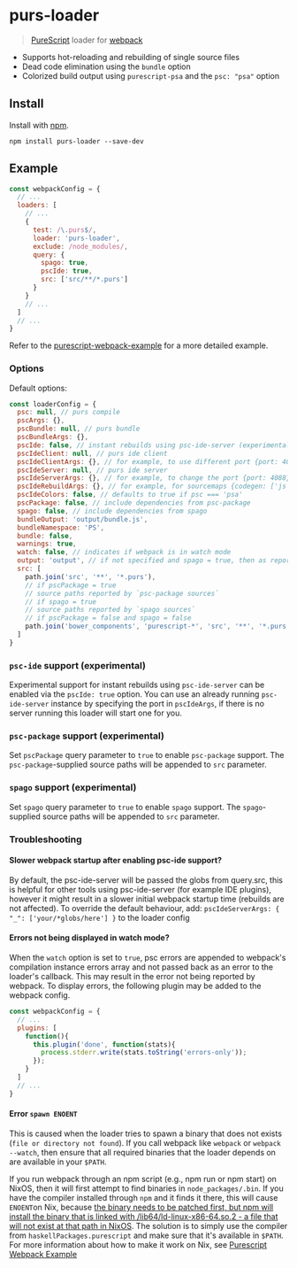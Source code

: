 # purs-loader

> [PureScript](http://www.purescript.org) loader for [webpack](http://webpack.github.io)

- Supports hot-reloading and rebuilding of single source files
- Dead code elimination using the `bundle` option
- Colorized build output using `purescript-psa` and the `psc: "psa"` option

## Install

Install with [npm](https://npmjs.org/package/purs-loader).

```
npm install purs-loader --save-dev
```

## Example

```javascript
const webpackConfig = {
  // ...
  loaders: [
    // ...
    {
      test: /\.purs$/,
      loader: 'purs-loader',
      exclude: /node_modules/,
      query: {
        spago: true,
        pscIde: true,
        src: ['src/**/*.purs']
      }
    }
    // ...
  ]
  // ...
}
```

Refer to the [purescript-webpack-example](https://github.com/ethul/purescript-webpack-example) for a more detailed example.

### Options

Default options:

```javascript
const loaderConfig = {
  psc: null, // purs compile
  pscArgs: {},
  pscBundle: null, // purs bundle
  pscBundleArgs: {},
  pscIde: false, // instant rebuilds using psc-ide-server (experimental)
  pscIdeClient: null, // purs ide client
  pscIdeClientArgs: {}, // for example, to use different port {port: 4088}
  pscIdeServer: null, // purs ide server
  pscIdeServerArgs: {}, // for example, to change the port {port: 4088}
  pscIdeRebuildArgs: {}, // for example, for sourcemaps {codegen: ['js', 'sourcemaps']}
  pscIdeColors: false, // defaults to true if psc === 'psa'
  pscPackage: false, // include dependencies from psc-package
  spago: false, // include dependencies from spago
  bundleOutput: 'output/bundle.js',
  bundleNamespace: 'PS',
  bundle: false,
  warnings: true,
  watch: false, // indicates if webpack is in watch mode
  output: 'output', // if not specified and spago = true, then as reported by `spago path output`
  src: [
    path.join('src', '**', '*.purs'),
    // if pscPackage = true
    // source paths reported by `psc-package sources`
    // if spago = true
    // source paths reported by `spago sources`
    // if pscPackage = false and spago = false
    path.join('bower_components', 'purescript-*', 'src', '**', '*.purs')
  ]
}
```

### `psc-ide` support (experimental)

Experimental support for instant rebuilds using `psc-ide-server` can be enabled
via the `pscIde: true` option.
You can use an already running `psc-ide-server` instance by specifying the port in `pscIdeArgs`,
if there is no server running this loader will start one for you.

### `psc-package` support (experimental)

Set `pscPackage` query parameter to `true` to enable `psc-package` support. The `psc-package`-supplied source paths
will be appended to `src` parameter.

### `spago` support (experimental)

Set `spago` query parameter to `true` to enable `spago` support. The `spago`-supplied source paths
will be appended to `src` parameter.

### Troubleshooting

#### Slower webpack startup after enabling psc-ide support?

By default, the psc-ide-server will be passed the globs from query.src, this is
helpful for other tools using psc-ide-server (for example IDE plugins), however
it might result in a slower initial webpack startup time (rebuilds are not
affected). To override the default behaviour, add:
`pscIdeServerArgs: { "_": ['your/*globs/here'] }` to the loader config

#### Errors not being displayed in watch mode?

When the `watch` option is set to `true`, psc errors are appended to
webpack's compilation instance errors array and not passed back as an
error to the loader's callback. This may result in the error not being
reported by webpack. To display errors, the following plugin may be added
to the webpack config.

```javascript
const webpackConfig = {
  // ...
  plugins: [
    function(){
      this.plugin('done', function(stats){
        process.stderr.write(stats.toString('errors-only'));
      });
    }
  ]
  // ...
}
```

#### Error `spawn ENOENT`

This is caused when the loader tries to spawn a binary that does not exists
(`file or directory not found`). If you call webpack like `webpack` or
`webpack --watch`, then ensure that all required binaries that the
loader depends on are available in your `$PATH`. 

If you run webpack through an npm script (e.g., npm run or npm start) on NixOS, 
then it will first attempt to find binaries in `node_packages/.bin`. 
If you have the compiler installed through `npm` and it finds it there, this will 
cause `ENOENT`on Nix, because [the binary needs to be patched first, but npm will 
install the binary that is linked with /lib64/ld-linux-x86-64.so.2 - a file that 
will not exist at that path in NixOS](https://github.com/ethul/purescript-webpack-example/issues/5#issuecomment-282492131).
The solution is to simply use the compiler from `haskellPackages.purescript` and
make sure that it's available in `$PATH`. For more information about how to make 
it work on Nix, see [Purescript Webpack Example](https://github.com/ethul/purescript-webpack-example#using-globally-installed-binaries)
